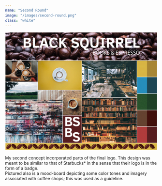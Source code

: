 ```yaml
---
name: "Second Round"
image: "/images/second-round.png"
class: "white"
---
```


![](/images/moodboard.png)

My second concept incorporated parts of the final logo. This design was meant to be similar to that of Starbucks* in the sense that their logo is in the form of a badge.<br>
Pictured also is a mood-board depicting some color tones and imagery associated with coffee shops; this was used as a guideline.
